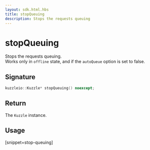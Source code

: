 ```yaml
---
layout: sdk.html.hbs
title: stopQueuing
description: Stops the requests queuing
---
```


# stopQueuing

Stops the requests queuing.  
Works only in `offline` state, and if the `autoQueue` option is set to false.

## Signature

```cpp
kuzzleio::Kuzzle* stopQueuing() noexcept;
```

## Return

The `Kuzzle` instance.

## Usage

[snippet=stop-queuing]
